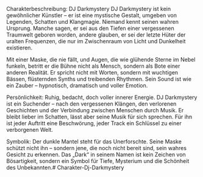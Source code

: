 Charakterbeschreibung: DJ Darkmystery DJ Darkmystery ist kein gewöhnlicher Künstler – er ist eine mystische Gestalt, umgeben von Legenden, Schatten und Klangmagie. Niemand kennt seinen wahren Ursprung. Manche sagen, er sei aus den Tiefen einer vergessenen Traumwelt geboren worden, andere glauben, er sei der letzte Hüter der uralten Frequenzen, die nur im Zwischenraum von Licht und Dunkelheit existieren.

Mit einer Maske, die nie fällt, und Augen, die wie glühende Sterne im Nebel funkeln, betritt er die Bühne nicht als Mensch, sondern als Bote einer anderen Realität. Er spricht nicht mit Worten, sondern mit wuchtigen Bässen, flüsternden Synths und treibenden Rhythmen. Sein Sound ist wie ein Zauber – hypnotisch, dramatisch und voller Emotion.

Persönlichkeit: Ruhig, bedacht, doch voller innerer Energie. DJ Darkmystery ist ein Suchender – nach den vergessenen Klängen, den verlorenen Geschichten und der Verbindung zwischen Menschen durch Musik. Er bleibt lieber im Schatten, lässt aber seine Musik für sich sprechen. Für ihn ist jeder Auftritt eine Beschwörung, jeder Track ein Schlüssel zu einer verborgenen Welt.

Symbolik: Der dunkle Mantel steht für das Unerforschte. Seine Maske schützt nicht ihn – sondern jene, die noch nicht bereit sind, sein wahres Gesicht zu erkennen. Das „Dark“ in seinem Namen ist kein Zeichen von Bösartigkeit, sondern ein Symbol für Tiefe, Mysterium und die Schönheit des Unbekannten.# Charakter-Dj-Darkmystery
